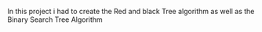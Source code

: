 In this project i had to create the Red and black Tree algorithm
as well as the Binary Search Tree Algorithm
